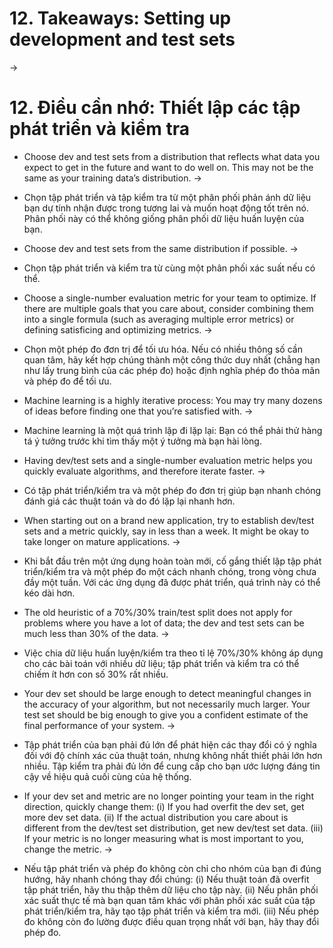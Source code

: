 # 12. Takeaways: Setting up development and test sets
->
# 12. Điều cần nhớ: Thiết lập các tập phát triển và kiểm tra

* Choose dev and test sets from a distribution that reflects what data you expect to get in the future and want to do well on. This may not be the same as your training data’s distribution.
->
* Chọn tập phát triển và tập kiểm tra từ một phân phối phản ánh dữ liệu bạn dự tính nhận được trong tương lai và muốn hoạt động tốt trên nó. Phân phối này có thể không giống phân phối dữ liệu huấn luyện của bạn.

* Choose dev and test sets from the same distribution if possible.
->
* Chọn tập phát triển và kiểm tra từ cùng một phân phối xác suất nếu có thể.

* Choose a single-number evaluation metric for your team to optimize. If there are multiple goals that you care about, consider combining them into a single formula (such as averaging multiple error metrics) or defining satisficing and optimizing metrics.
->
* Chọn một phép đo đơn trị để tối ưu hóa. Nếu có nhiều thông số cần quan tâm, hãy kết hợp chúng thành một công thức duy nhất (chẳng hạn như lấy trung bình của các phép đo) hoặc định nghĩa phép đo thỏa mãn và phép đo để tối ưu.

* Machine learning is a highly iterative process: You may try many dozens of ideas before finding one that you’re satisfied with.
->
* Machine learning là một quá trình lặp đi lặp lại: Bạn có thể phải thử hàng tá ý tưởng trước khi tìm thấy một ý tưởng mà bạn hài lòng.

* Having dev/test sets and a single-number evaluation metric helps you quickly evaluate algorithms, and therefore iterate faster.
->
* Có tập phát triển/kiểm tra và một phép đo đơn trị giúp bạn nhanh chóng đánh giá các thuật toán và do đó lặp lại nhanh hơn.

* When starting out on a brand new application, try to establish dev/test sets and a metric quickly, say in less than a week. It might be okay to take longer on mature applications.
->
* Khi bắt đầu trên một ứng dụng hoàn toàn mới, cố gắng thiết lập tập phát triển/kiểm tra và một phép đo một cách nhanh chóng, trong vòng chưa đầy một tuần. Với các ứng dụng đã được phát triển, quá trình này có thể kéo dài hơn.

* The old heuristic of a 70%/30% train/test split does not apply for problems where you have a lot of data; the dev and test sets can be much less than 30% of the data.
->
* Việc chia dữ liệu huấn luyện/kiểm tra theo tỉ lệ 70%/30% không áp dụng cho các bài toán với nhiều dữ liệu; tập phát triển và kiểm tra có thể chiếm ít hơn con số 30% rất nhiều.

* Your dev set should be large enough to detect meaningful changes in the accuracy of your algorithm, but not necessarily much larger. Your test set should be big enough to give you a confident estimate of the final performance of your system.
->
* Tập phát triển của bạn phải đủ lớn để phát hiện các thay đổi có ý nghĩa đối với độ chính xác của thuật toán, nhưng không nhất thiết phải lớn hơn nhiều. Tập kiểm tra phải đủ lớn để cung cấp cho bạn ước lượng đáng tin cậy về hiệu quả cuối cùng của hệ thống.

* If your dev set and metric are no longer pointing your team in the right direction, quickly change them: (i) If you had overfit the dev set, get more dev set data. (ii) If the actual distribution you care about is different from the dev/test set distribution, get new dev/test set data. (iii) If your metric is no longer measuring what is most important to you, change the metric.
->
* Nếu tập phát triển và phép đo không còn chỉ cho nhóm của bạn đi đúng hướng, hãy nhanh chóng thay đổi chúng: (i) Nếu thuật toán đã overfit tập phát triển, hãy thu thập thêm dữ liệu cho tập này. (ii) Nếu phân phối xác suất thực tế mà bạn quan tâm khác với phân phối xác suất của tập phát triển/kiểm tra, hãy tạo tập phát triển và kiểm tra mới. (iii) Nếu phép đo không còn đo lường được điều quan trọng nhất với bạn, hãy thay đổi phép đo.
